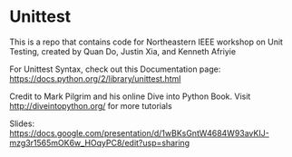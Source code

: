 # Unittest
This is a repo that contains code for Northeastern IEEE workshop on Unit Testing, created by Quan Do, Justin Xia, and Kenneth Afriyie 

For Unittest Syntax, check out this Documentation page:
https://docs.python.org/2/library/unittest.html

Credit to Mark Pilgrim and his online Dive into Python Book.
Visit http://diveintopython.org/ for more tutorials 

Slides: https://docs.google.com/presentation/d/1wBKsGntW4684W93avKIJ-mzg3r1565mOK6w_HOqyPC8/edit?usp=sharing

